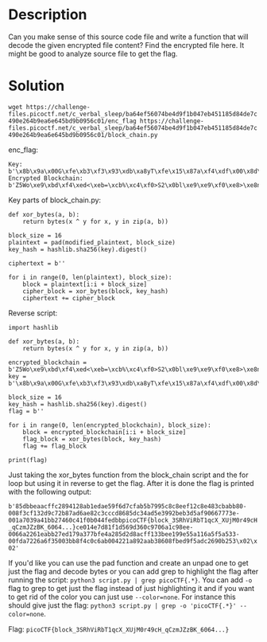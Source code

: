 # Description

Can you make sense of this source code file and write a function that will decode the given encrypted file content?
Find the encrypted file here. It might be good to analyze source file to get the flag.

# Solution

`wget https://challenge-files.picoctf.net/c_verbal_sleep/ba64ef56074be4d9f1b047eb451185d84de7c490e264b9ea6e645bd9b0956c01/enc_flag https://challenge-files.picoctf.net/c_verbal_sleep/ba64ef56074be4d9f1b047eb451185d84de7c490e264b9ea6e645bd9b0956c01/block_chain.py`

enc_flag:
```
Key: b'\x8b\x9a\x00G\xfe\xb3\xf3\x93\xdb\xa8yT\xfe\x15\x87a\xf4\xdf\x00\x8d\xee\xab\xd9\t^|\x04(%\x81\x9e\xf8'
Encrypted Blockchain: b'Z5Wo\xe9\xbd\xf4\xed<\xeb=\xcb%\xc4\xf0>S2\x0bl\xe9\xe9\xf0\xe8>\xe8n\x91q\xca\xad=\x01fRo\xbe\xba\x...'
```

Key parts of block_chain.py:

```
def xor_bytes(a, b):
    return bytes(x ^ y for x, y in zip(a, b))
```

```
block_size = 16
plaintext = pad(modified_plaintext, block_size)
key_hash = hashlib.sha256(key).digest()

ciphertext = b''

for i in range(0, len(plaintext), block_size):
    block = plaintext[i:i + block_size]
    cipher_block = xor_bytes(block, key_hash)
    ciphertext += cipher_block
```

Reverse script:
```
import hashlib

def xor_bytes(a, b):
    return bytes(x ^ y for x, y in zip(a, b))

encrypted_blockchain = b'Z5Wo\xe9\xbd\xf4\xed<\xeb=\xcb%\xc4\xf0>S2\x0bl\xe9\xe9\xf0\xe8>\xe8n\x91q\xca\xad=\x01fRo\...'
key = b'\x8b\x9a\x00G\xfe\xb3\xf3\x93\xdb\xa8yT\xfe\x15\x87a\xf4\xdf\x00\x8d\xee\xab\xd9\t^|\x04(%\x81\x9e\xf8'

block_size = 16
key_hash = hashlib.sha256(key).digest()
flag = b''

for i in range(0, len(encrypted_blockchain), block_size):
    block = encrypted_blockchain[i:i + block_size]
    flag_block = xor_bytes(block, key_hash)
    flag += flag_block

print(flag)
```

Just taking the xor_bytes function from the block_chain script and the for loop but using it in reverse to get the flag. After it is done the flag is printed with the following output:

`b'85dbbeaacffc2894128ab1edae59f6d7cfab5b7995c8c8eef12c8e483cbabb80-008f3cf132d9c72b87ad6ae82c3cccd8685dc34ad5e3992beb3d5af90667773e-001a7039a41bb27460c41f0b044fedbbpicoCTF{block_3SRhViRbT1qcX_XUjM0r49cH_qCzmJZzBK_6064...}ce014e7d81f1d569d360c9706a1c98ee-0066a2261eabb27ed179a377bfe4a285d2d8acff133bee199e55a116a5f5a533-00fda7226a6f35003bb8f4c0c6ab004221a892aab38608fbed9f5adc2690b253\x02\x02'`

If you'd like you can use the pad function and create an unpad one to get just the flag and decode bytes or you can add grep to highlight the flag after running the script: `python3 script.py | grep picoCTF{.*}`. You can add `-o` flag to grep to get just the flag instead of just highlighting it and if you want to get rid of the color you can just use `--color=none`. For instance this should give just the flag: `python3 script.py | grep -o 'picoCTF{.*}' --color=none`.

Flag: `picoCTF{block_3SRhViRbT1qcX_XUjM0r49cH_qCzmJZzBK_6064...}`